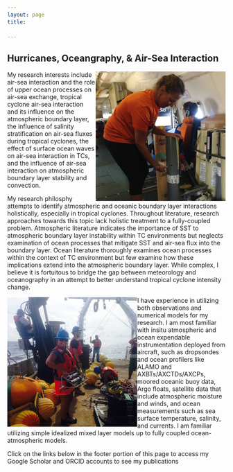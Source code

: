 ```yaml
---
layout: page
title: 

---
```


<h2> Hurricanes, Oceangraphy, & Air-Sea Interaction </h2>

<img src="/img/deployAXCTD.png" align="right" width="300" height="300" /> 
<p>My research interests include air-sea interaction and the role of upper ocean processes on air-sea exchange, tropical cyclone air-sea interaction and its influence on the atmospheric boundary layer, the influence of salinity stratification on air-sea fluxes during tropical cyclones, the effect of surface ocean waves on air-sea interaction in TCs, and the influence of air-sea interaction on atmospheric boundary layer stability and convection. </p> 

<p> My research philosphy attempts to identify atmospheric and oceanic boundary layer interactions holistically, especially in tropical cyclones.   Throughout literature, research approaches towards this topic lack holistic treatment to a fully-coupled problem. Atmospheric literature indicates the importance of SST to atmospheric boundary layer instability within TC environments but neglects examination of ocean processes that mitigate SST and air-sea flux into the boundary layer. Ocean literature thoroughly examines ocean processes within the context of TC environment but few examine how these implications extend into the atmospheric boundary layer. While complex, I believe it is fortuitous to bridge the gap between meteorology and oceanography in an attempt to better understand tropical cyclone intensity change.</p>

<img src="/img/AtSeainstrument.png" align="left" width="300" height="300" /> 

<p text-align="right"> I have experience in utilizing both observations and numerical models for my research. I am most familiar with insitu atmospheric and ocean expendable instrumentation deployed from aircraft, such as dropsondes and ocean profilers like ALAMO and AXBTs/AXCTDs/AXCPs, moored oceanic buoy data, Argo floats, satellite data that include atmospheric moisture and winds, and ocean measurements such as sea surface temperature, salinity, and currents. I am familiar utilizing simple idealized mixed layer models up to fully coupled ocean-atmospheric models. </p>

<p> Click on the links below in the footer portion of this page to access my Google Scholar and ORCID accounts to see my publications </p>


  




